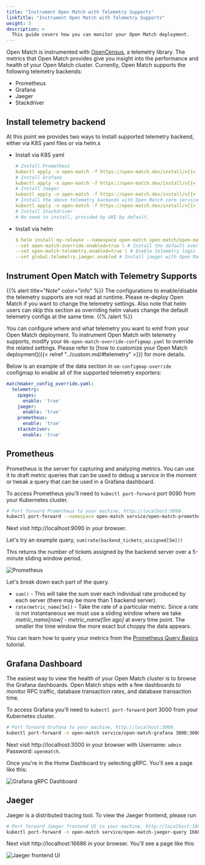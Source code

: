 ```yaml
---
title: "Instrument Open Match with Telemetry Supports"
linkTitle: "Instrument Open Match with Telemetry Supports"
weight: 3
description: >
  This guide covers how you can monitor your Open Match deployment.
---
```


Open Match is instrumented with [OpenCensus](https://opencensus.io/),
a telemetry library. The metrics that Open Match provides give you
insight into the performance and health of your Open Match cluster. Currently, Open Match supports the following telemetry backends:

* Prometheus
* Grafana
* Jaeger
* Stackdriver

## Install telemetry backend

 At this point we provides two ways to install supported telemetry backend, either via K8S yaml files or via helm.s

- Install via K8S yaml
  
    ```yaml
    # Install Prometheus
    kubectl apply -n open-match -f https://open-match.dev/install/v{{< param release_version >}}/yaml/03-prometheus-chart.yaml
    # Install Grafana
    kubectl apply -n open-match -f https://open-match.dev/install/v{{< param release_version >}}/yaml/04-grafana-chart.yaml
    # Install Jaeger
    kubectl apply -n open-match -f https://open-match.dev/install/v{{< param release_version >}}/yaml/05-jaeger-chart.yaml
    # Install the above telemetry backends with Open Match core services
    kubectl apply -n open-match -f https://open-match.dev/install/v{{< param release_version >}}/yaml/install.yaml
    # Install Stackdriver
    # No need to install, provided by GKE by default.
    ```

- Install via helm

    ```yaml
    $ helm install my-release --namespace open-match open-match/open-match \
    --set open-match-override.enabled=true \ # Install the default override configmap
    --set open-match-telemetry.enabled=true \ # Enable telemetry logic in Open Match core
    --set global.telemetry.jaeger.enabled # Install jaeger with Open Match core
    ```

## Instrument Open Match with Telemetry Supports
{{% alert title="Note" color="info" %}}
The configurations to enable/disable the telemetry supports are not read at runtime. Please re-deploy Open Match if you want to change the telemetry settings. Also note that helm users can skip this section as overriding helm values change the default telemetry configs at the same time.
{{% /alert %}}

You can configure where and what telemetry you want to emit from your Open Match
deployment. To instrument Open Match with telemetry supports, modify your `06-open-match-override-configmap.yaml` to override the related settings. Please refer to [how to customize your Open Match deployment]({{< relref "../custom.md/#telemetry" >}}) for more details.

Below is an example of the data section in `om-configmap-override` configmap to enable all of the supported telemetry exporters:
```yaml
matchmaker_config_override.yaml:
  telemetry:
    zpages:
      enable: 'true'
    jaeger:
      enable: 'true'
    prometheus:
      enable: 'true'
    stackdriver:
      enable: 'true'
```

## Prometheus

Prometheus is the server for capturing and analyzing metrics. You can use it
to draft metric queries that can be used to debug a service in the moment or
tweak a query that can be used in a Grafana dashboard.

To access Prometheus you'll need to `kubectl port-forward` port 9090 from your
Kubernetes cluster.

```bash
# Port forward Prometheus to your machine, http://localhost:9090.
kubectl port-forward --namespace open-match service/open-match-prometheus-server 9090:9090
```

Next visit http://localhost:9090 in your browser.

Let's try an example query, `sum(rate(backend_tickets_assigned[5m]))`

This returns the number of tickets assigned by the backend server over a 5-minute sliding window period.

![Prometheus](../../../images/guides/telemetry-prometheus.png)

Let's break down each part of the query.

* `sum()` - This will take the sum over each individual rate produced by
   each server (there may be more than 1 backend server).
* `rate(metric_name[5m])` - Take the rate of a particular metric.
   Since a rate is not instantaneous we must use a sliding window where we take
   *metric_name[now]* - *metric_name[5m ago]* at every time point. The
   smaller the time window the more exact but choppy the data appears.

You can learn how to query your metrics from the
[Prometheus Query Basics](https://prometheus.io/docs/prometheus/latest/querying/basics/)
tutorial.

## Grafana Dashboard

The easiest way to view the health of your Open Match cluster is to browse
the Grafana dashboards. Open Match ships with a few dashboards to monitor RPC
traffic, database transaction rates, and database transaction time.

To access Grafana you'll need to `kubectl port-forward` port 3000 from your
Kubernetes cluster.

```bash
# Port forward Grafana to your machine, http://localhost:3000.
kubectl port-forward -n open-match service/open-match-grafana 3000:3000
```

Next visit http://localhost:3000 in your browser with
Username: `admin` Password: `openmatch`.

Once you're in the Home Dashboard try selecting gRPC. You'll see a page like
this:

![Grafana gRPC Dashboard](../../../images/guides/telemetry-grafana-grpc.png)

## Jaeger

Jaeger is a distributed tracing tool. To view the Jaeger frontend, please run
```bash
# Port forward Jaeger frontend UI to your machine, http://localhost:16686.
kubectl port-forward -n open-match service/open-match-jaeger-query 16686:16686
```

Next visit http://localhost:16686 in your browser. You'll see a page like this:

![Jaeger frontend UI](../../../images/guides/telemetry-jaeger-ui.png)
